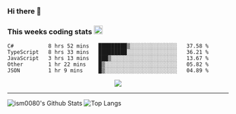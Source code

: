 ### Hi there 👋

<!--START_SECTION:giphy-->
<!--END_SECTION:giphy-->

### This weeks coding stats <img src="https://media1.giphy.com/media/LmNwrBhejkK9EFP504/giphy.gif?cid=ecf05e4723nsktnyyj53u162g7cy5rjqfg6gz06kxdg5y55g&rid=giphy.gif" width="20" height="20" />
<!--START_SECTION:waka-->
```text
C#           8 hrs 52 mins   █████████▒░░░░░░░░░░░░░░░   37.58 % 
TypeScript   8 hrs 33 mins   █████████░░░░░░░░░░░░░░░░   36.21 % 
JavaScript   3 hrs 13 mins   ███▒░░░░░░░░░░░░░░░░░░░░░   13.67 % 
Other        1 hr 22 mins    █▒░░░░░░░░░░░░░░░░░░░░░░░   05.82 % 
JSON         1 hr 9 mins     █▒░░░░░░░░░░░░░░░░░░░░░░░   04.89 % 
```
<!--END_SECTION:waka-->

<!--START_SECTION:comicstrip-->
<p align="center">
 <a href="https://xkcd.com/">
 <img src="https://imgs.xkcd.com/comics/life_before_the_pandemic.png" />
</a>
</p>
<!--END_SECTION:comicstrip-->

---

![ism0080's Github Stats](https://github-readme-stats.vercel.app/api?username=ism0080&show_icons=true%hide_border=true&hide=issues)
![Top Langs](https://github-readme-stats.vercel.app/api/top-langs/?username=ism0080&layout=compact)

<!--
**ism0080/ism0080** is a ✨ _special_ ✨ repository because its `README.md` (this file) appears on your GitHub profile.

Here are some ideas to get you started:

- 🔭 I’m currently working on ...
- 🌱 I’m currently learning ...
- 👯 I’m looking to collaborate on ...
- 🤔 I’m looking for help with ...
- 💬 Ask me about ...
- 📫 How to reach me: ...
- 😄 Pronouns: ...
- ⚡ Fun fact: ...
-->
